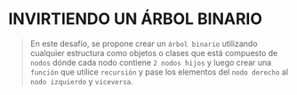 # INVIRTIENDO UN ÁRBOL BINARIO
> En este desafío, se propone crear un `árbol binario` utilizando cualquier estructura como objetos o clases que está compuesto de `nodos` dónde cada nodo contiene `2 nodos hijos` y luego crear una `función` que utilice `recursión` y pase los elementos del `nodo derecho` al `nodo izquierdo` y `viceversa`.